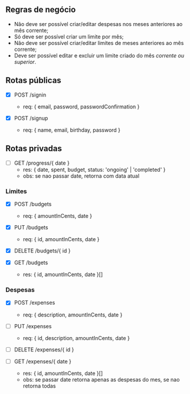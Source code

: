 ## Regras de negócio
- Não deve ser possível criar/editar despesas nos meses anteriores ao mês corrente;
- Só deve ser possível criar um limite por mês;
- Não deve ser possível criar/editar limites de meses anteriores ao mês corrente;
- Deve ser possível editar e excluir um limite criado do mês *corrente ou superior*.

## Rotas públicas

- [x] POST /signin
  - req: { email, password, passwordConfirmation }

- [x] POST /signup
  - req: { name, email, birthday, password }

## Rotas privadas

- [ ] GET /progress/{ date }
  - res: { date, spent, budget, status: 'ongoing' | 'completed' }
  - obs: se nao passar date, retorna com data atual 

### Limites

- [X] POST /budgets
  - req: { amountInCents, date }

- [X] PUT /budgets
  - req: { id, amountInCents, date }

- [X] DELETE /budgets/{ id }

- [X] GET /budgets
  - res: { id, amountInCents, date }[]

### Despesas

- [X] POST /expenses
  - req: { description, amountInCents, date }

- [ ] PUT /expenses
  - req: { id, description, amountInCents, date }

- [ ] DELETE /expenses/{ id }

- [ ] GET /expenses/{ date }
  - res: { id, amountInCents, date }[]
  - obs: se passar date retorna apenas as despesas do mes, se nao retorna todas
